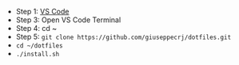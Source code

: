 - Step 1: [VS Code](https://code.visualstudio.com/download)
- Step 3: Open VS Code Terminal
- Step 4: cd ~
- Step 5: `git clone https://github.com/giuseppecrj/dotfiles.git`
- `cd ~/dotfiles`
- `./install.sh`
